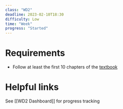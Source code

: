 ```yaml
---
class: "WD2"
deadline: 2023-02-10T18:30
difficulty: Low
time: "Week"
progress: "Started"
---
```


# Requirements
- Follow at least the first 10 chapters of the [textbook](https://moodle.gla.ac.uk/pluginfile.php/5700465/mod_resource/content/1/twd-uog-lib-2021-01-07.pdf)

# Helpful links
See [[WD2 Dashboard]] for progress tracking
